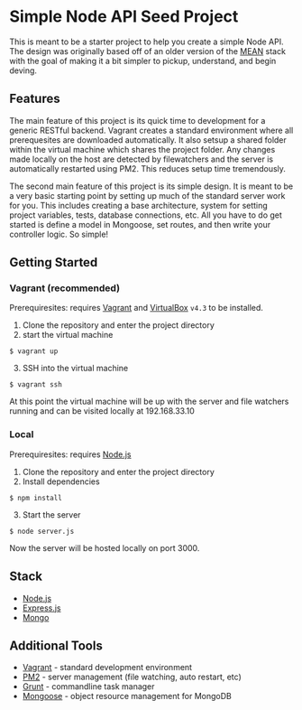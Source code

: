 # Simple Node API Seed Project
This is meant to be a starter project to help you create a simple Node API. The design was originally based off of an older version of the [MEAN](http://meanjs.org/) stack with the goal of making it a bit simpler to pickup, understand, and begin deving.

## Features
The main feature of this project is its quick time to development for a generic RESTful backend. Vagrant creates a standard environment where all prerequesites are downloaded automatically. It also setsup a shared folder within the virtual machine which shares the project folder. Any changes made locally on the host are detected by filewatchers and the server is automatically restarted using PM2. This reduces setup time tremendously.

The second main feature of this project is its simple design. It is meant to be a very basic starting point by setting up much of the standard server work for you. This includes creating a base architecture, system for setting project variables, tests, database connections, etc. All you have to do get started is define a model in Mongoose, set routes, and then write your controller logic. So simple!

## Getting Started

### Vagrant (recommended)
Prerequiresites: requires [Vagrant](https://www.vagrantup.com/) and [VirtualBox](https://www.virtualbox.org/wiki/Download_Old_Builds_4_3) `v4.3` to be installed.

1) Clone the repository and enter the project directory
2) start the virtual machine
```
$ vagrant up
```
3) SSH into the virtual machine 
```
$ vagrant ssh
```
At this point the virtual machine will be up with the server and file watchers running and can be visited locally at 192.168.33.10

### Local
Prerequiresites: requires [Node.js](https://nodejs.org)

1) Clone the repository and enter the project directory
2) Install dependencies
```
$ npm install
```
3) Start the server
```
$ node server.js
```
Now the server will be hosted locally on port 3000.

## Stack
- [Node.js](https://nodejs.org)
- [Express.js](http://expressjs.com/)
- [Mongo](https://www.mongodb.org/)

## Additional Tools
- [Vagrant](https://www.vagrantup.com/) - standard development environment
- [PM2](http://pm2.keymetrics.io/) - server management (file watching, auto restart, etc)
- [Grunt](http://gruntjs.com/) - commandline task manager
- [Mongoose](http://mongoosejs.com/index.html) - object resource management for MongoDB
